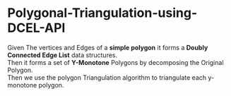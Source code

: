 # Polygonal-Triangulation-using-DCEL-API
Given The vertices and Edges of a <b>simple polygon</b> it forms a <b>Doubly Connected Edge List</b> data structures.<br> Then it forms a set of <b>Y-Monotone</b> Polygons by decomposing the Original Polygon. <br> Then we use the polygon Triangulation algorithm to triangulate each y-monotone polygon. <br>
